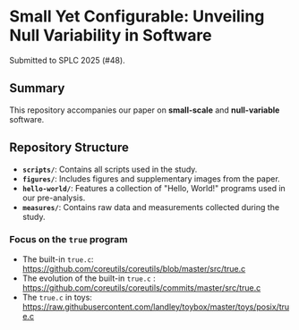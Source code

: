 # Small Yet Configurable: Unveiling Null Variability in Software 

Submitted to SPLC 2025 (#48).  

## Summary  

This repository accompanies our paper on **small-scale** and **null-variable** software.

## Repository Structure  

- **`scripts/`**: Contains all scripts used in the study. 
- **`figures/`**: Includes figures and supplementary images from the paper.  
- **`hello-world/`**: Features a collection of "Hello, World!" programs used in our pre-analysis.  
- **`measures/`**: Contains raw data and measurements collected during the study.

### Focus on the `true` program

- The built-in `true.c`: https://github.com/coreutils/coreutils/blob/master/src/true.c
- The evolution of the built-in `true.c` : https://github.com/coreutils/coreutils/commits/master/src/true.c
- The `true.c` in toys: https://raw.githubusercontent.com/landley/toybox/master/toys/posix/true.c


